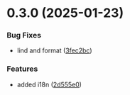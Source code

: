 # 0.3.0 (2025-01-23)


### Bug Fixes

* lind and format ([3fec2bc](https://github.com/incmixlabs/utils/commit/3fec2bc490ad7b002b5b20bda0a3cf4cc769cdf3))


### Features

* added i18n ([2d555e0](https://github.com/incmixlabs/utils/commit/2d555e05fe6378252eb27d773bc9045b00c47d28))



